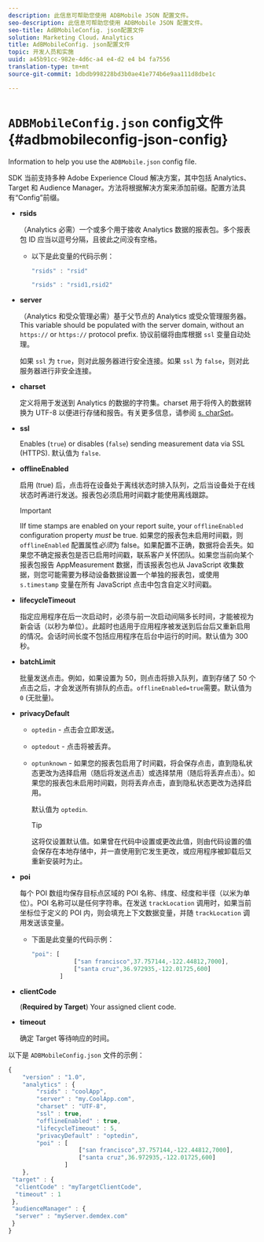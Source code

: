 ```yaml
---
description: 此信息可帮助您使用 ADBMobile JSON 配置文件。
seo-description: 此信息可帮助您使用 ADBMobile JSON 配置文件。
seo-title: AdBMobileConfig. json配置文件
solution: Marketing Cloud，Analytics
title: AdBMobileConfig. json配置文件
topic: 开发人员和实施
uuid: a45b91cc-982e-4d6c-a4 e4-d2 e4 b4 fa7556
translation-type: tm+mt
source-git-commit: 1dbdb998228bd3b0ae41e774b6e9aa111d8dbe1c

---
```



# `ADBMobileConfig.json` config文件 {#adbmobileconfig-json-config}

Information to help you use the `ADBMobile.json` config file.

SDK 当前支持多种 Adobe Experience Cloud 解决方案，其中包括 Analytics、Target 和 Audience Manager。方法将根据解决方案来添加前缀。配置方法具有“Config”前缀。

* **rsids**

   （Analytics 必需）一个或多个用于接收 Analytics 数据的报表包。多个报表包 ID 应当以逗号分隔，且彼此之间没有空格。

   * 以下是此变量的代码示例：

      ```js
      "rsids" : "rsid"
      ```

      ```js
      "rsids" : "rsid1,rsid2"
      ```

* **server**

   （Analytics 和受众管理必需）基于父节点的 Analytics 或受众管理服务器。This variable should be populated with the server domain, without an `https://` or `https://` protocol prefix. 协议前缀将由库根据 `ssl` 变量自动处理。

   如果 `ssl` 为 `true`，则对此服务器进行安全连接。如果 `ssl` 为 `false`，则对此服务器进行非安全连接。

* **charset**

   定义将用于发送到 Analytics 的数据的字符集。charset 用于将传入的数据转换为 UTF-8 以便进行存储和报告。有关更多信息，请参阅 [s. charSet](https://marketing.adobe.com/resources/help/en_US/sc/implement/charset.html)。

* **ssl**

   Enables (`true`) or disables (`false`) sending measurement data via SSL (HTTPS). 默认值为 `false`.

* **offlineEnabled**

   启用 (true) 后，点击将在设备处于离线状态时排入队列，之后当设备处于在线状态时再进行发送。报表包必须启用时间戳才能使用离线跟踪。

   >[!IMPORTANT]
   >
   >IIf time stamps are enabled on your report suite, your `offlineEnabled` configuration property *must* be true. 如果您的报表包未启用时间戳，则 `offlineEnabled` 配置属性&#x200B;*必须*&#x200B;为 false。如果配置不正确，数据将会丢失。如果您不确定报表包是否已启用时间戳，联系客户关怀团队。如果您当前向某个报表包报告 AppMeasurement 数据，而该报表包也从 JavaScript 收集数据，则您可能需要为移动设备数据设置一个单独的报表包，或使用 `s.timestamp` 变量在所有 JavaScript 点击中包含自定义时间戳。

* **lifecycleTimeout**

   指定应用程序在后一次启动时，必须与前一次启动间隔多长时间，才能被视为新会话（以秒为单位）。此超时也适用于应用程序被发送到后台后又重新启用的情况。会话时间长度不包括应用程序在后台中运行的时间。默认值为 300 秒。

* **batchLimit**

   批量发送点击。例如，如果设置为 50，则点击将排入队列，直到存储了 50 个点击之后，才会发送所有排队的点击。`offlineEnabled=true`需要。默认值为 `0` (无批量)。

* **privacyDefault**

   * `optedin` - 点击会立即发送。
   * `optedout` - 点击将被丢弃。
   * `optunknown` - 如果您的报表包启用了时间戳，将会保存点击，直到隐私状态更改为选择启用（随后将发送点击）或选择禁用（随后将丢弃点击）。如果您的报表包未启用时间戳，则将丢弃点击，直到隐私状态更改为选择启用。

      默认值为 `optedin`.

      >[!TIP]
      >
      >这将仅设置默认值。如果曾在代码中设置或更改此值，则由代码设置的值会保存在本地存储中，并一直使用到它发生更改，或应用程序被卸载后又重新安装时为止。

* **poi**

   每个 POI 数组均保存目标点区域的 POI 名称、纬度、经度和半径（以米为单位）。POI 名称可以是任何字符串。在发送 `trackLocation` 调用时，如果当前坐标位于定义的 POI 内，则会填充上下文数据变量，并随 `trackLocation` 调用发送该变量。

   * 下面是此变量的代码示例：

      ```js
      "poi": [
                  ["san francisco",37.757144,-122.44812,7000], 
                  ["santa cruz",36.972935,-122.01725,600] 
              ]
      ```

* **clientCode**

   (**Required by Target**) Your assigned client code.

* **timeout**

   确定 Target 等待响应的时间。

以下是 `ADBMobileConfig.json` 文件的示例：

```js
{ 
    "version" : "1.0", 
    "analytics" : { 
        "rsids" : "coolApp", 
        "server" : "my.CoolApp.com", 
        "charset" : "UTF-8", 
        "ssl" : true, 
        "offlineEnabled" : true, 
        "lifecycleTimeout" : 5, 
        "privacyDefault" : "optedin", 
        "poi" : [ 
                    ["san francisco",37.757144,-122.44812,7000], 
                    ["santa cruz",36.972935,-122.01725,600] 
                ] 
    }, 
 "target" : { 
  "clientCode" : "myTargetClientCode", 
  "timeout" : 1 
 }, 
 "audienceManager" : { 
  "server" : "myServer.demdex.com" 
 } 
}
```

